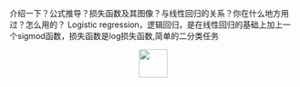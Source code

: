 介绍一下？公式推导？损失函数及其图像？与线性回归的关系？你在什么地方用过？怎么用的？
Logistic regression，逻辑回归，是在线性回归的基础上加上一个sigmod函数，损失函数是log损失函数,简单的二分类任务
<div align="center"> <img src="https://github.com/mkzzz/nlp-algorithm-basic/tree/master/assets/lr1.png" width="50px"> </div><br>